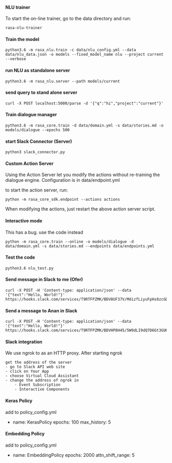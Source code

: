 #### NLU trainer

To start the on-line trainer, go to the data directory and run:

    rasa-nlu-trainer


#### Train the model

    python3.6 -m rasa_nlu.train -c data/nlu_config.yml --data data/nlu_data.json -o models --fixed_model_name nlu --project current --verbose

#### run NLU as standalone server

    python3.6 -m rasa_nlu.server --path models/current


#### send query to stand alone server

    curl -X POST localhost:5000/parse -d '{"q":"hi","project":"current"}'


#### Train dialogue manager

    python3.6 -m rasa_core.train -d data/domain.yml -s data/stories.md -o models/dialogue --epochs 500

#### start Slack Connector (Server)

    python3 slack_connector.py


#### Custom Action Server

Using the Action Server let you modify the actions without re-training the dialogue engine. 
Configuration is in data/endpoint.yml

to start the action server, run:
        
    python -m rasa_core_sdk.endpoint --actions actions

When modifying the actions, just restart the above action server script. 

#### Interactive mode

This has a bug. use the code instead

    python -m rasa_core.train --online -o models/dialogue -d data/domain.yml -s data/stories.md --endpoints data/endpoints.yml
        

#### Test the code
    
    python3.6 nlu_test.py
    


#### Send message in Slack to me (Ofer)
    curl -X POST -H 'Content-type: application/json' --data '{"text":"Hello, World!"}' https://hooks.slack.com/services/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

#### Send a message to Anan in Slack
    curl -X POST -H 'Content-type: application/json' --data '{"text":"Hello, World!"}'  https://hooks.slack.com/services/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


#### Slack integration

We use ngrok to as an HTTP proxy. 
After starting ngrok
 
    get the address of the server
    - go to Slack API web site
    - click on Your App
    - choose Virtual Cloud Assistant
    - change the address of ngrok in
        - Event Subscription
        - Interactive Components

#### Keras Policy
    
add to policy_config.yml

  - name: KerasPolicy
    epochs: 100
    max_history: 5

#### Embedding Policy    

add to policy_config.yml

  - name: EmbeddingPolicy
    epochs: 2000
    attn_shift_range: 5
